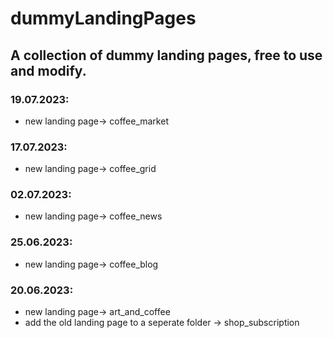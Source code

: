 # dummyLandingPages
## A collection of dummy landing pages, free to use and modify.
### 19.07.2023:
- new landing page-> coffee_market
### 17.07.2023:
- new landing page-> coffee_grid
### 02.07.2023:
- new landing page-> coffee_news 
### 25.06.2023:
- new landing page-> coffee_blog
### 20.06.2023:
- new landing page-> art_and_coffee
- add the old landing page to a seperate folder -> shop_subscription
